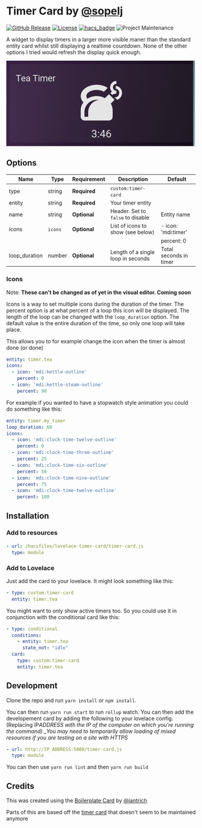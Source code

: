 # Timer Card by [@sopelj](https://www.github.com/sopelj)

[![GitHub Release](https://img.shields.io/github/release/sopelj/lovelace-timer-card.svg?style=for-the-badge)](https://github.com/sopelj/lovelace-timer-card/releases)
[![License](https://img.shields.io/github/license/sopelj/lovelace-timer-card.svg?style=for-the-badge)](LICENSE.md)
[![hacs_badge](https://img.shields.io/badge/HACS-Custom-orange.svg?style=for-the-badge)](https://github.com/custom-components/hacs)
![Project Maintenance](https://img.shields.io/maintenance/yes/2020.svg?style=for-the-badge)

A widget to display timers in a larger more visible maner than the standard entity card whilst still displaying a realtime countdown. None of the other options I tried would refresh the display quick enough.

![Example](./example.png)

## Options

| Name           | Type    | Requirement  | Description                                | Default                  |
| -------------- | ------- | ------------ | ------------------------------------------ | ------------------------ |
| type           | string  | **Required** | `custom:timer-card`                        |                          |
| entity         | string  | **Required** | Your timer entity                          |                          |
| name           | string  | **Optional** | Header. Set to `false` to disable          | Entity name              |
| icons          | `icons` | **Optional** | List of icons to show (see below)          | - icon: 'mdi:timer'      |
|                |         |              |                                            |   percent: 0             |
| loop_duration  | number  | **Optional** | Length of a single loop in seconds         | Total seconds in timer   |

### Icons

Note: **These can't be changed as of yet in the visual editor. Coming soon**

Icons is a way to set multiple icons during the duration of the timer.
The percent option is at what percent of a loop this icon will be displayed.
The length of the loop can be changed with the `loop_duration` option.
The default value is the entire duration of the time, so only one loop will take place.

This allows you to for example change the icon when the timer is almost done (or done)

```yaml
entity: timer.tea
icons:
  - icon: 'mdi:kettle-outline'
    percent: 0
  - icon: 'mdi:kettle-steam-outline'
    percent: 90
```

For example if you wanted to have a stopwatch style animation you could do something like this:

```yaml
entity: timer.my_timer
loop_duration: 60
icons:
  - icon: 'mdi:clock-time-twelve-outline'
    percent: 0
  - icon: 'mdi:clock-time-three-outline'
    percent: 25
  - icon: 'mdi:clock-time-six-outline'
    percent: 50
  - icon: 'mdi:clock-time-nine-outline'
    percent: 75
  - icon: 'mdi:clock-time-twelve-outline'
    percent: 100
```

## Installation

### Add to resources

```yaml
- url: /hacsfiles/lovelace-timer-card/timer-card.js
  type: module
```

### Add to Lovelace

Just add the card to your lovelace. It might look something like this:

```yaml
- type: custom:timer-card
  entity: timer.tea
```

You might want to only show active timers too. So you could use it in conjunction with the conditional card like this:

```yaml
- type: conditional
  conditions:
    - entity: timer.tea
      state_not: "idle"
  card:
    type: custom:timer-card
    entity: timer.tea
```

## Development

Clone the repo and run `yarn install` or `npm install`.

You can then run `yarn run start` to run `rollup` watch. You can then add the developement card by adding the following to your lovelace config. (Replacing IP*ADDRESS with the IP of the computer on which you're running the command) \_You may need to temporarily allow loading of mixed resources if you are testing on a site with HTTPS*

```yaml
- url: http://IP_ADDRESS:5000/timer-card.js
  type: module
```

You can then use `yarn run lint` and then `yarn run build`

## Credits

This was created using the [Boilerplate Card](https://github.com/custom-cards/boilerplate-card) by [@iantrich](https://www.github.com/iantrich)

Parts of this are based off the [timer card](https://github.com/custom-cards/timer-card) that doesn't seem to be maintained anymore
